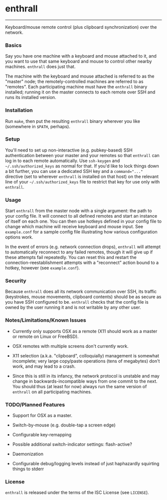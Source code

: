 # enthrall
--------

Keyboard/mouse remote control (plus clipboard synchronization) over
the network.

### Basics

Say you have one machine with a keyboard and mouse attached to it, and
you want to use that same keyboard and mouse to control other nearby
machines.  `enthrall` does just that.

The machine with the keyboard and mouse attached is referred to as the
"master" node; the remotely-controlled machines are referred to as
"remotes".  Each participating machine must have the `enthrall` binary
installed; running it on the master connects to each remote over SSH
and runs its installed version.

### Installation

Run `make`, then put the resulting `enthrall` binary wherever you like
(somewhere in `$PATH`, perhaps).

### Setup

You'll need to set up non-interactive (e.g. pubkey-based) SSH
authentication between your master and your remotes so that `enthrall`
can log in to each remote automatically.  Use `ssh-keygen` and
`~/.ssh/authorized_keys` as normal for that.  If you'd like to lock
things down a bit further, you can use a dedicated SSH key and a
`command="..."` directive (set to wherever `enthrall` is installed on
that host) on the relevant line of your `~/.ssh/authorized_keys` file
to restrict that key for use only with `enthrall`.

### Usage

Start `enthrall` from the master node with a single argument: the path
to your config file.  It will connect to all defined remotes and start
an instance of itself on each one.  You can then use hotkeys defined
in your config file to change which machine will receive keyboard and
mouse input.  See `example.conf` for a sample config file illustrating
how various configuration options work.

In the event of errors (e.g. network connection drops), `enthrall`
will attempt to automatically reconnect to any failed remotes, though
it will give up if these attempts fail repeatedly.  You can reset this
and restart the connection-reestablishment attempts with a "reconnect"
action bound to a hotkey, however (see `example.conf`).

### Security

Because `enthrall` does all its network communication over SSH, its
traffic (keystrokes, mouse movements, clipboard contents) should be as
secure as you have SSH configured to be.  `enthrall` checks that the
config file is owned by the user running it and is not writable by any
other user.

### Notes/Limitations/Known Issues

 - Currently only supports OSX as a remote (X11 should work as a
   master or remote on Linux or FreeBSD).

 - OSX remotes with multiple screens don't currently work.

 - X11 selection (a.k.a. "clipboard", colloquially) management is
   somewhat incomplete; very large copy/paste operations (tens of
   megabytes) don't work, and may lead to a crash.

 - Since this is still in its infancy, the network protocol is
   unstable and may change in backwards-incompatible ways from one
   commit to the next.  You should thus (at least for now) always run
   the same version of `enthrall` on all participating machines.

### TODO/Planned Features

 - Support for OSX as a master.

 - Switch-by-mouse (e.g. double-tap a screen edge)

 - Configurable key-remapping

 - Possible additional switch-indicator settings: flash-active?

 - Daemonization

 - Configurable debug/logging levels instead of just haphazardly
   squirting things to stderr

### License

`enthrall` is released under the terms of the ISC License (see
`LICENSE`).
